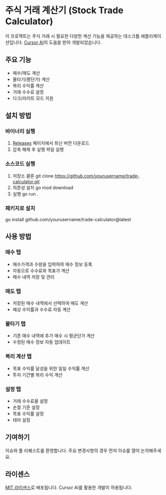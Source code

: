 # 주식 거래 계산기 (Stock Trade Calculator)

이 프로젝트는 주식 거래 시 필요한 다양한 계산 기능을 제공하는 데스크톱 애플리케이션입니다. [Cursor AI](https://cursor.sh/)의 도움을 받아 개발되었습니다.

## 주요 기능

- 매수/매도 계산
- 물타기(평단가) 계산
- 복리 수익률 계산
- 거래 수수료 설정
- 다크/라이트 모드 지원

## 설치 방법

### 바이너리 실행
1. [Releases](https://github.com/yourusername/trade-calculator/releases) 페이지에서 최신 버전 다운로드
2. 압축 해제 후 실행 파일 실행

### 소스코드 실행
1. 저장소 클론
   git clone https://github.com/yourusername/trade-calculator.git
2. 의존성 설치
   go mod download
3. 실행
   go run .

### 패키지로 설치
go install github.com/yourusername/trade-calculator@latest

## 사용 방법

### 매수 탭
- 매수가격과 수량을 입력하여 매수 정보 등록
- 자동으로 수수료와 목표가 계산
- 매수 내역 저장 및 관리

### 매도 탭
- 저장된 매수 내역에서 선택하여 매도 계산
- 예상 수익률과 수수료 자동 계산

### 물타기 탭
- 기존 매수 내역에 추가 매수 시 평균단가 계산
- 수정된 매수 정보 자동 업데이트

### 복리 계산 탭
- 목표 수익률 달성을 위한 일일 수익률 계산
- 투자 기간별 복리 수익 계산

### 설정 탭
- 거래 수수료율 설정
- 손절 기준 설정
- 목표 수익률 설정
- 테마 설정

## 기여하기

이슈와 풀 리퀘스트를 환영합니다. 주요 변경사항의 경우 먼저 이슈를 열어 논의해주세요.

## 라이센스

[MIT 라이센스](LICENSE)로 배포됩니다. Cursor AI를 활용한 개발이 허용됩니다.
